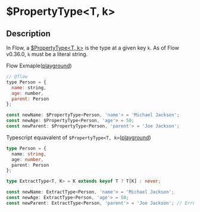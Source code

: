 # $PropertyType&lt;T, k&gt;

## Description

In Flow, a [$PropertyType<T, k>](https://flow.org/en/docs/types/utilities/#toc-propertytype) is the type at a given key `k`. As of Flow v0.36.0, `k` must be a literal string.

Flow Exmaple([playground](https://flow.org/try/#0PTAEAEDMBsHsHcBQAXAngBwKagAqYE4DOsAdqALygDeiooJAhgLaYBcohy+AliQOYAaWqAZ829AK5MARgSF10DfJhLJ2eIqUQBfANyJEAY1Kd6meADlm4gCQ58sLPjQAVDJgA8G4iQGgA5Iws-gB8FAEAstyGABYMmNCgAFIMhgDWPv76xiSmJOYAgmLsdg5Oru5eBD5+-qKYoeEArAAM2SbIZvA4SipqoKWOBBVYVZq+AYrKqo2U-kmw2CnpmbpAA))
```javascript
// @flow
type Person = {
  name: string,
  age: number,
  parent: Person
};

const newName: $PropertyType<Person, 'name'> = 'Michael Jackson';
const newAge: $PropertyType<Person, 'age'> = 50;
const newParent: $PropertyType<Person, 'parent'> = 'Joe Jackson';
```

Typescript equavalent of `$PropertyType<T, k>`([playground](https://agentcooper.github.io/typescript-play/#code/C4TwDgpgBAChBOBnA9gOygXigbwFBSlQEMBbCALikWHgEtUBzAGnyiIYsIFcSAjBFgTBF4EVMEpwkaXAF8A3LlyhIUAKIAPGkQDGwACrgIAHn1MoAaQB8mS1AhaxAE0RQA1hBDIAZlH1QAfj8AbQsAXShKVAgANwR5KCUdNGpCCAB3ADlSTk1tPUNIYykUVHMAcmIycpsscoBZWh0ACyIIABsoACldN1LyxWTUVOj0gEEOSjz4XQMjYoRSivYIGtsAVgAGQZTgNPSYETEJdS0ZgvmStArhUXE1uq7kaB6dPrQBqAB6L-V4eGQ8CAA))
```typescript
type Person = {
  name: string,
  age: number,
  parent: Person
};

type ExtractType<T, K> = K extends keyof T ? T[K] : never; 

const newName: ExtractType<Person, 'name'> = 'Michael Jackson';
const newAge: ExtractType<Person, 'age'> = 50;
const newParent: ExtractType<Person, 'parent'> = 'Joe Jackson'; // Error
```
